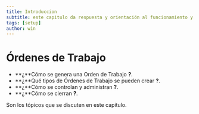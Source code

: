 ```yaml
---
title: Introduccion 
subtitle: este capitulo da respuesta y orientación al funcionamiento y el uso de la sección ordenes de trabajo en AM 4G.
tags: [setup]
author: win
---
```



# Órdenes de Trabajo

- **¿**Cómo se genera una Orden de Trabajo **?**. 
- **¿**Qué tipos  de Órdenes de Trabajo se  pueden crear **?**.
- **¿**Cómo se controlan y administran **?**.
- **¿**Cómo se cierran **?**.

Son los tópicos que se discuten en este capítulo.

